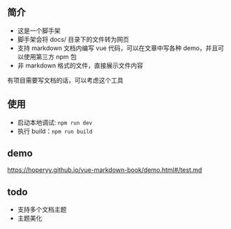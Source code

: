 ## 简介

+   这是一个脚手架
+   脚手架会将 docs/ 目录下的文件转为网页
+   支持 markdown 文档内编写 vue 代码，可以在文章中写各种 demo，并且可以使用第三方 npm 包
+   非 markdown 格式的文件，直接展示文件内容

有项目需要写文档的话，可以考虑这个工具

## 使用

+ 启动本地调试: `npm run dev`
+ 执行 build：`npm run build`

## demo

https://hoperyy.github.io/vue-markdown-book/demo.html#/test.md

## todo

+ 支持多个文档主题
+ 主题美化
